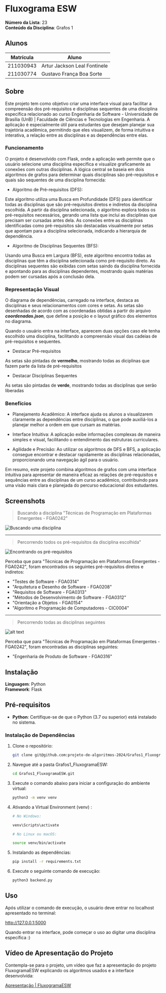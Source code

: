 # Fluxograma ESW

**Número da Lista**: 23<br>
**Conteúdo da Disciplina**: Grafos 1<br>

## Alunos
|Matrícula | Aluno |
| -- | -- |
| 211030943  |  Artur Jackson Leal Fontinele |
| 211030774  |  Gustavo França Boa Sorte |

## Sobre 

Este projeto tem como objetivo criar uma interface visual para facilitar a compreensão dos pré-requisitos e disciplinas sequentes de uma disciplina específica relacionado ao curso Engenharia de Software - Universidade de Brasília (UnB) | Faculdade de Ciências e Tecnologias em Engenharia. A aplicação é especialmente útil para estudantes que desejam planejar sua trajetória acadêmica, permitindo que eles visualizem, de forma intuitiva e interativa, a relação entre as disciplinas e as dependências entre elas.

### Funcionamento

O projeto é desenvolvido com Flask, onde a aplicação web permite que o usuário selecione uma disciplina específica e visualize graficamente as conexões com outras disciplinas. A lógica central se baseia em dois algoritmos de grafos para determinar quais disciplinas são pré-requisitos e quais são sequentes de uma disciplina fornecida:

- Algoritmo de Pré-requisitos (DFS):

Este algoritmo utiliza uma Busca em Profundidade (DFS) para identificar todas as disciplinas que são pré-requisitos diretos e indiretos da disciplina escolhida.
A partir da disciplina selecionada, o algoritmo explora todos os pré-requisitos necessários, gerando uma lista que inclui as disciplinas que precisam ser cursadas antes dela.
As conexões entre as disciplinas identificadas como pré-requisitos são destacadas visualmente por setas que apontam para a disciplina selecionada, indicando a hierarquia de dependência.

- Algoritmo de Disciplinas Sequentes (BFS):

Usando uma Busca em Largura (BFS), este algoritmo encontra todas as disciplinas que têm a disciplina selecionada como pré-requisito direto.
As disciplinas sequentes são exibidas com setas saindo da disciplina fornecida e apontando para as disciplinas dependentes, mostrando quais matérias podem ser cursadas após a conclusão dela.

### Representação Visual

O diagrama de dependências, carregado na interface, destaca as disciplinas e seus relacionamentos com cores e setas. As setas são desenhadas de acordo com as coordenadas obtidas a partir do arquivo ***coordenadas.json***, que define a posição e o layout gráfico dos elementos no diagrama. 

Quando o usuário entra na interface, aparecem duas opções caso ele tenha escolhido uma disciplina, facilitando a compreensão visual das cadeias de pré-requisitos e sequentes.

- Destacar Pré-requisitos

As setas são pintadas de **vermelho**, mostrando todas as diciplinas que fazem parte da lista de pré-requisitos 

- Destacar Disciplinas Sequentes

As setas são pintadas de **verde**, mostrando todas as disciplinas que serão liberadas 

### Benefícios

- Planejamento Acadêmico: A interface ajuda os alunos a visualizarem claramente as dependências entre disciplinas, o que pode auxiliá-los a planejar melhor a ordem em que cursam as matérias.

- Interface Intuitiva: A aplicação exibe informações complexas de maneira simples e visual, facilitando o entendimento das estruturas curriculares.

- Agilidade e Precisão: Ao utilizar os algoritmos de DFS e BFS, a aplicação consegue encontrar e destacar rapidamente as disciplinas relacionadas, proporcionando uma navegação ágil para o usuário.

Em resumo, este projeto combina algoritmos de grafos com uma interface intuitiva para apresentar de maneira eficaz as relações de pré-requisitos e sequências entre as disciplinas de um curso acadêmico, contribuindo para uma visão mais clara e planejada do percurso educacional dos estudantes.

## Screenshots

> Buscando a disciplina "Técnicas de Programação em Plataformas Emergentes - FGA0242"

![Buscando uma disciplina](./static/searchTPPE.png)

________________________________________________________________________________

 >Percorrendo todos os pré-requisitos da disciplina escolhida"

![Encontrando os pré-requisitos](./static/preTPPE.png)

Perceba que para "Técnicas de Programação em Plataformas Emergentes - FGA0242", foram encontrados os seguintes pré-requisitos diretos e indiretos:

- "Testes de Software - FGA0314"
- "Arquitetura e Desenho de Software - FGA0208"
- "Requisitos de Software - FGA0313"
- "Métodos de Desenvolvimento de Software - FGA0312"
- "Orientação a Objetos - FGA0154"
- "Algoritmo e Programação de Computadores - CIC0004"

________________________________________________________________________________


> Percorrendo todas as disciplinas seguintes

![alt text](./static/TPPEsequentes.png)

Perceba que para "Técnicas de Programação em Plataformas Emergentes - FGA0242", foram encontradas as disciplinas seguintes:

- "Engenharia de Produto de Software - FGA0316"

## Instalação 

**Linguagem**: Python<br>
**Framework**: Flask<br>

## Pré-requisitos

- **Python**: Certifique-se de que o Python (3.7 ou superior) está instalado no sistema.

### Instalação de Dependências

1. Clone o repositório:
   ```bash
   git clone git@github.com:projeto-de-algoritmos-2024/Grafos1_FluxogramaESW.git
   ```

2. Navegue até a pasta Grafos1_FluxogramaESW:
   ```bash
   cd Grafos1_FluxogramaESW.git
   ```

3. Execute o comando abaixo para iniciar a configuração do ambiente virtual:

    ```bash
    python3 -m venv venv
    ```

4. Ativando a Virtual Environment (venv) :

    ```bash
    # No Windows:

    venv\Scripts\activate

    # No Linux ou macOS:

    source venv/bin/activate
    ```

5. Instalando as dependências:

    ```bash
    pip install -r requirements.txt
    ```


4. Execute o seguinte comando de execução:
   ```bash
   python3 backend.py
   ```


## Uso 

Após utilizar o comando de execução, o usuário deve entrar no localhost apresentado no terminal: 

http://127.0.0.1:5000

Quando entrar na interface, pode começar o uso ao digitar uma disciplina específica :)

## Vídeo de Apresentação do Projeto

Contempla-se para o projeto, um vídeo que faz a apresentação do projeto FluxogramaESW explicando os algoritmos usados e a interface desenvolvida:

[Apresentação | FluxogramaESW](https://youtu.be/3QqrrJWemS8?si=e-ve4O05O1AjLpEE)





